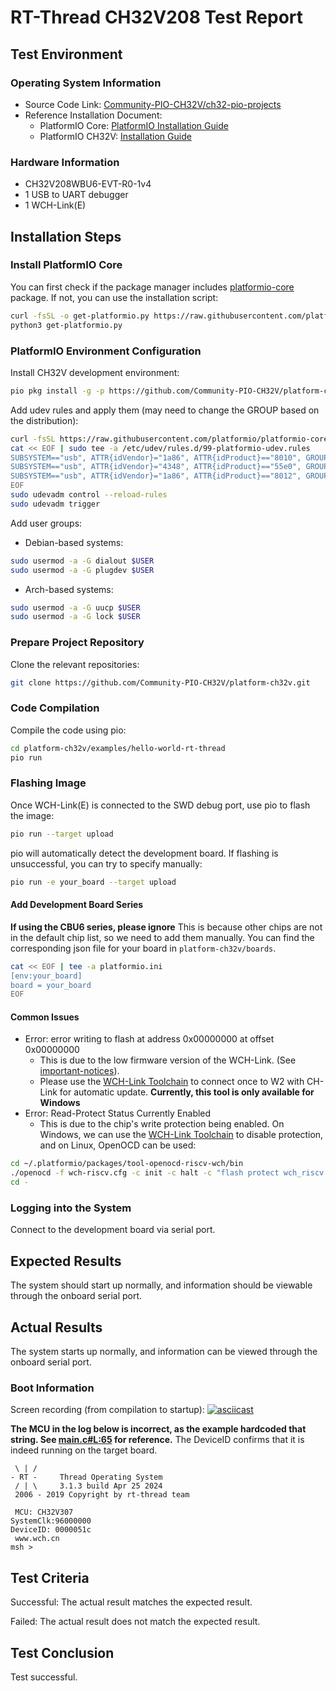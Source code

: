 # RT-Thread CH32V208 Test Report

## Test Environment

### Operating System Information

- Source Code Link: [Community-PIO-CH32V/ch32-pio-projects](https://github.com/Community-PIO-CH32V/ch32-pio-projects)
- Reference Installation Document:
    - PlatformIO Core: [PlatformIO Installation Guide](https://docs.platformio.org/en/latest/core/installation/index.html)
    - PlatformIO CH32V: [Installation Guide](https://pio-ch32v.readthedocs.io/en/latest/installation.html)

### Hardware Information

- CH32V208WBU6-EVT-R0-1v4
- 1 USB to UART debugger
- 1 WCH-Link(E)

## Installation Steps

### Install PlatformIO Core

You can first check if the package manager includes [platformio-core](https://archlinux.org/packages/?name=platformio-core) package. If not, you can use the installation script:

```bash
curl -fsSL -o get-platformio.py https://raw.githubusercontent.com/platformio/platformio-core-installer/master/get-platformio.py
python3 get-platformio.py
```

### PlatformIO Environment Configuration

Install CH32V development environment:
```bash
pio pkg install -g -p https://github.com/Community-PIO-CH32V/platform-ch32v.git
```

Add udev rules and apply them (may need to change the GROUP based on the distribution):
```bash
curl -fsSL https://raw.githubusercontent.com/platformio/platformio-core/develop/platformio/assets/system/99-platformio-udev.rules | sudo tee /etc/udev/rules.d/99-platformio-udev.rules
cat << EOF | sudo tee -a /etc/udev/rules.d/99-platformio-udev.rules
SUBSYSTEM=="usb", ATTR{idVendor}="1a86", ATTR{idProduct}=="8010", GROUP="plugdev"
SUBSYSTEM=="usb", ATTR{idVendor}="4348", ATTR{idProduct}=="55e0", GROUP="plugdev"
SUBSYSTEM=="usb", ATTR{idVendor}="1a86", ATTR{idProduct}=="8012", GROUP="plugdev"
EOF
sudo udevadm control --reload-rules
sudo udevadm trigger
```

Add user groups:
- Debian-based systems:
```bash
sudo usermod -a -G dialout $USER
sudo usermod -a -G plugdev $USER
```
- Arch-based systems:
```bash
sudo usermod -a -G uucp $USER
sudo usermod -a -G lock $USER
```

### Prepare Project Repository

Clone the relevant repositories:
```bash
git clone https://github.com/Community-PIO-CH32V/platform-ch32v.git
```

### Code Compilation

Compile the code using pio:
```bash
cd platform-ch32v/examples/hello-world-rt-thread
pio run
```

### Flashing Image

Once WCH-Link(E) is connected to the SWD debug port, use pio to flash the image:
```bash
pio run --target upload
```

pio will automatically detect the development board. If flashing is unsuccessful, you can try to specify manually:
```bash
pio run -e your_board --target upload
```

#### Add Development Board Series

**If using the CBU6 series, please ignore**
This is because other chips are not in the default chip list, so we need to add them manually.
You can find the corresponding json file for your board in `platform-ch32v/boards`.
```bash
cat << EOF | tee -a platformio.ini
[env:your_board]
board = your_board
EOF
```

#### Common Issues

- Error: error writing to flash at address 0x00000000 at offset 0x00000000
    - This is due to the low firmware version of the WCH-Link. (See [important-notices](https://github.com/Community-PIO-CH32V/platform-ch32v?tab=readme-ov-file#important-notices)).
    - Please use the [WCH-Link Toolchain](https://www.wch.cn/downloads/WCH-LinkUtility_ZIP.html) to connect once to W2 with CH-Link for automatic update. **Currently, this tool is only available for Windows**
- Error: Read-Protect Status Currently Enabled
    - This is due to the chip's write protection being enabled. On Windows, we can use the [WCH-Link Toolchain](https://www.wch.cn/downloads/WCH-LinkUtility_ZIP.html) to disable protection, and on Linux, OpenOCD can be used:
```bash
cd ~/.platformio/packages/tool-openocd-riscv-wch/bin
./openocd -f wch-riscv.cfg -c init -c halt -c "flash protect wch_riscv 0 last  off " -c exit
cd -
```

### Logging into the System

Connect to the development board via serial port.

## Expected Results

The system should start up normally, and information should be viewable through the onboard serial port.

## Actual Results

The system starts up normally, and information can be viewed through the onboard serial port.

### Boot Information

Screen recording (from compilation to startup):
[![asciicast](https://asciinema.org/a/u5gol37jO8PPqklUk7TCKHcTo.svg)](https://asciinema.org/a/u5gol37jO8PPqklUk7TCKHcTo)

**The MCU in the log below is incorrect, as the example hardcoded that string. See [main.c#L:65](https://github.com/Community-PIO-CH32V/platform-ch32v/blob/d9663011522ffa485b465a2dcdcebafa3970bcd1/examples/hello-world-rt-thread/src/main.c#L65) for reference.** The DeviceID confirms that it is indeed running on the target board.
```log
 \ | /
- RT -     Thread Operating System
 / | \     3.1.3 build Apr 25 2024
 2006 - 2019 Copyright by rt-thread team

 MCU: CH32V307
SystemClk:96000000
DeviceID: 0000051c
 www.wch.cn
msh >

```

## Test Criteria

Successful: The actual result matches the expected result.

Failed: The actual result does not match the expected result.

## Test Conclusion

Test successful.
